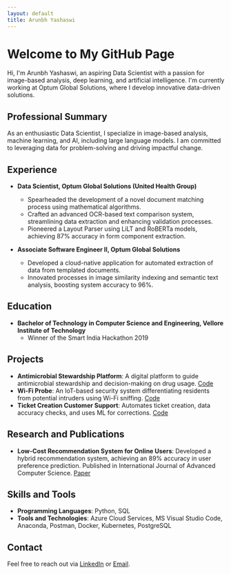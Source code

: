 ```yaml
---
layout: default
title: Arunbh Yashaswi
---
```


# Welcome to My GitHub Page

Hi, I'm Arunbh Yashaswi, an aspiring Data Scientist with a passion for image-based analysis, deep learning, and artificial intelligence. I'm currently working at Optum Global Solutions, where I develop innovative data-driven solutions.

## Professional Summary
As an enthusiastic Data Scientist, I specialize in image-based analysis, machine learning, and AI, including large language models. I am committed to leveraging data for problem-solving and driving impactful change.

## Experience
- **Data Scientist, Optum Global Solutions (United Health Group)**
  - Spearheaded the development of a novel document matching process using mathematical algorithms.
  - Crafted an advanced OCR-based text comparison system, streamlining data extraction and enhancing validation processes.
  - Pioneered a Layout Parser using LiLT and RoBERTa models, achieving 87% accuracy in form component extraction.
  
- **Associate Software Engineer II, Optum Global Solutions**
  - Developed a cloud-native application for automated extraction of data from templated documents.
  - Innovated processes in image similarity indexing and semantic text analysis, boosting system accuracy to 96%.

## Education
- **Bachelor of Technology in Computer Science and Engineering, Vellore Institute of Technology**  
  - Winner of the Smart India Hackathon 2019

## Projects
- **Antimicrobial Stewardship Platform**: A digital platform to guide antimicrobial stewardship and decision-making on drug usage. [Code](#)
- **Wi-Fi Probe**: An IoT-based security system differentiating residents from potential intruders using Wi-Fi sniffing. [Code](#)
- **Ticket Creation Customer Support**: Automates ticket creation, data accuracy checks, and uses ML for corrections. [Code](#)

## Research and Publications
- **Low-Cost Recommendation System for Online Users**: Developed a hybrid recommendation system, achieving an 89% accuracy in user preference prediction. Published in International Journal of Advanced Computer Science. [Paper](#)

## Skills and Tools
- **Programming Languages**: Python, SQL
- **Tools and Technologies**: Azure Cloud Services, MS Visual Studio Code, Anaconda, Postman, Docker, Kubernetes, PostgreSQL

## Contact
Feel free to reach out via [LinkedIn](https://www.linkedin.com/in/arunbh-yashaswi/) or [Email](mailto:arunbh.y@gmail.com).

